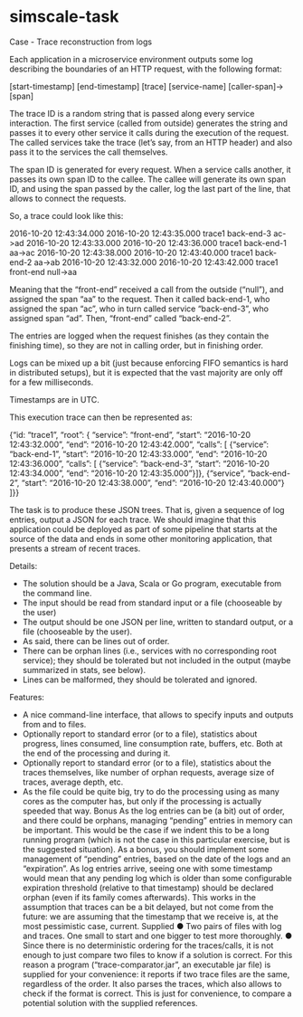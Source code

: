 # simscale-task

Case - Trace reconstruction from logs

Each application in a microservice environment outputs some log describing the boundaries of an HTTP request, with the following format:

[start-timestamp] [end-timestamp] [trace] [service-name] [caller-span]->[span]

The trace ID is a random string that is passed along every service interaction. The first service (called from outside) generates the string and passes it to every other service it calls during the execution of the request. The called services take the trace (let’s say, from an HTTP header) and also pass it to the services the call themselves.

The span ID is generated for every request. When a service calls another, it passes its own span ID to the callee. The callee will generate its own span ID, and using the span passed by the caller, log the last part of the line, that allows to connect the requests.

So, a trace could look like this:

2016-10-20 12:43:34.000 2016-10-20 12:43:35.000 trace1 back-end-3 ac->ad
2016-10-20 12:43:33.000 2016-10-20 12:43:36.000 trace1 back-end-1 aa->ac
2016-10-20 12:43:38.000 2016-10-20 12:43:40.000 trace1 back-end-2 aa->ab
2016-10-20 12:43:32.000 2016-10-20 12:43:42.000 trace1 front-end null->aa

Meaning that the “front-end” received a call from the outside (“null”), and assigned the span “aa” to the request. Then it called back-end-1, who assigned the span “ac”, who in turn called service “back-end-3”, who assigned span “ad”. Then, “front-end” called “back-end-2”.

The entries are logged when the request finishes (as they contain the finishing time), so they are not in calling order, but in finishing order. 

Logs can be mixed up a bit (just because enforcing FIFO semantics is hard in distributed setups), but it is expected that the vast majority are only off for a few milliseconds. 

Timestamps are in UTC.

This execution trace can then be represented as:

{“id: “trace1”,
“root”: {
“service”: “front-end”,
“start”: “2016-10-20 12:43:32.000”,
“end”: “2016-10-20 12:43:42.000”,
“calls”: [
{“service”: “back-end-1”,
“start”: “2016-10-20 12:43:33.000”,
“end”: “2016-10-20 12:43:36.000”,
“calls”: [
{“service”: “back-end-3”,
“start”: “2016-10-20 12:43:34.000”,
“end”: “2016-10-20 12:43:35.000”}]},
{“service”, “back-end-2”,
“start”: “2016-10-20 12:43:38.000”,
“end”: “2016-10-20 12:43:40.000”}
]}}

The task is to produce these JSON trees. That is, given a sequence of log entries, output a JSON for each trace. We should imagine that this application could be deployed as part of some pipeline that starts at the source of the data and ends in some other monitoring application, that presents a stream of recent traces.

Details:
-	The solution should be a Java, Scala or Go program, executable from the command line.
-	The input should be read from standard input or a file (chooseable by the user)
-	The output should be one JSON per line, written to standard output, or a file (chooseable by the user).
-	As said, there can be lines out of order.
-	There can be orphan lines (i.e., services with no corresponding root service); they should be tolerated but not included in the output (maybe summarized in stats, see below).
-	Lines can be malformed, they should be tolerated and ignored.

Features:
-	A nice command-line interface, that allows to specify inputs and outputs from and to files.
-	Optionally report to standard error (or to a file), statistics about progress, lines consumed, line consumption rate, buffers, etc. Both at the end of the processing and during it.
-	Optionally report to standard error (or to a file), statistics about the traces themselves, like number of orphan requests, average size of traces, average depth, etc.
-	As the file could be quite big, try to do the processing using as many cores as the computer has, but only if the processing is actually speeded that way.
Bonus
As the log entries can be (a bit) out of order, and there could be orphans, managing “pending” entries in memory can be important. This would be the case if we indent this to be a long running program (which is not the case in this particular exercise, but is the suggested situation).
As a bonus, you should implement some management of “pending” entries, based on the date of the logs and an “expiration”. As log entries arrive, seeing one with some timestamp would mean that any pending log which is older than some configurable expiration threshold (relative to that timestamp) should be declared orphan (even if its family comes afterwards). This works in the assumption that traces can be a bit delayed, but not come from the future: we are assuming that the timestamp that we receive is, at the most pessimistic case, current.
Supplied
●	Two pairs of files with log and traces. One small to start and one bigger to test more thoroughly.
●	Since there is no deterministic ordering for the traces/calls, it is not enough to just compare two files to know if a solution is correct. For this reason a program (“trace-comparator.jar”, an executable jar file) is supplied for your convenience: it reports if two trace files are the same, regardless of the order. It also parses the traces, which also allows to check if the format is correct. This is just for convenience, to compare a potential solution with the supplied references.


